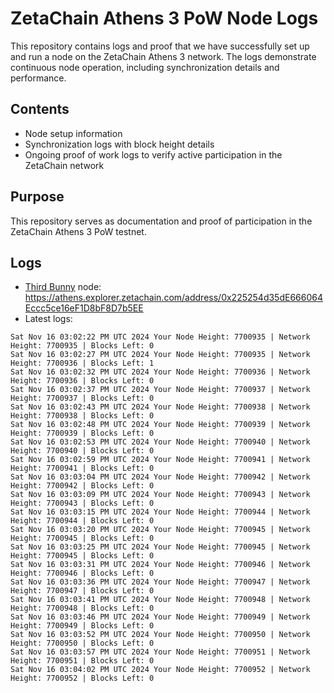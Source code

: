 # ZetaChain Athens 3 PoW Node Logs
This repository contains logs and proof that we have successfully set up and run a node on the ZetaChain Athens 3 network. The logs demonstrate continuous node operation, including synchronization details and performance.

## Contents
- Node setup information
- Synchronization logs with block height details
- Ongoing proof of work logs to verify active participation in the ZetaChain network

## Purpose
This repository serves as documentation and proof of participation in the ZetaChain Athens 3 PoW testnet.

## Logs

- [Third Bunny](https://thirdbunny.xyz/) node: https://athens.explorer.zetachain.com/address/0x225254d35dE666064Eccc5ce16eF1D8bF8D7b5EE
- Latest logs:
```
Sat Nov 16 03:02:22 PM UTC 2024 Your Node Height: 7700935 | Network Height: 7700935 | Blocks Left: 0
Sat Nov 16 03:02:27 PM UTC 2024 Your Node Height: 7700935 | Network Height: 7700936 | Blocks Left: 1
Sat Nov 16 03:02:32 PM UTC 2024 Your Node Height: 7700936 | Network Height: 7700936 | Blocks Left: 0
Sat Nov 16 03:02:37 PM UTC 2024 Your Node Height: 7700937 | Network Height: 7700937 | Blocks Left: 0
Sat Nov 16 03:02:43 PM UTC 2024 Your Node Height: 7700938 | Network Height: 7700938 | Blocks Left: 0
Sat Nov 16 03:02:48 PM UTC 2024 Your Node Height: 7700939 | Network Height: 7700939 | Blocks Left: 0
Sat Nov 16 03:02:53 PM UTC 2024 Your Node Height: 7700940 | Network Height: 7700940 | Blocks Left: 0
Sat Nov 16 03:02:59 PM UTC 2024 Your Node Height: 7700941 | Network Height: 7700941 | Blocks Left: 0
Sat Nov 16 03:03:04 PM UTC 2024 Your Node Height: 7700942 | Network Height: 7700942 | Blocks Left: 0
Sat Nov 16 03:03:09 PM UTC 2024 Your Node Height: 7700943 | Network Height: 7700943 | Blocks Left: 0
Sat Nov 16 03:03:15 PM UTC 2024 Your Node Height: 7700944 | Network Height: 7700944 | Blocks Left: 0
Sat Nov 16 03:03:20 PM UTC 2024 Your Node Height: 7700945 | Network Height: 7700945 | Blocks Left: 0
Sat Nov 16 03:03:25 PM UTC 2024 Your Node Height: 7700945 | Network Height: 7700945 | Blocks Left: 0
Sat Nov 16 03:03:31 PM UTC 2024 Your Node Height: 7700946 | Network Height: 7700946 | Blocks Left: 0
Sat Nov 16 03:03:36 PM UTC 2024 Your Node Height: 7700947 | Network Height: 7700947 | Blocks Left: 0
Sat Nov 16 03:03:41 PM UTC 2024 Your Node Height: 7700948 | Network Height: 7700948 | Blocks Left: 0
Sat Nov 16 03:03:46 PM UTC 2024 Your Node Height: 7700949 | Network Height: 7700949 | Blocks Left: 0
Sat Nov 16 03:03:52 PM UTC 2024 Your Node Height: 7700950 | Network Height: 7700950 | Blocks Left: 0
Sat Nov 16 03:03:57 PM UTC 2024 Your Node Height: 7700951 | Network Height: 7700951 | Blocks Left: 0
Sat Nov 16 03:04:02 PM UTC 2024 Your Node Height: 7700952 | Network Height: 7700952 | Blocks Left: 0
```
